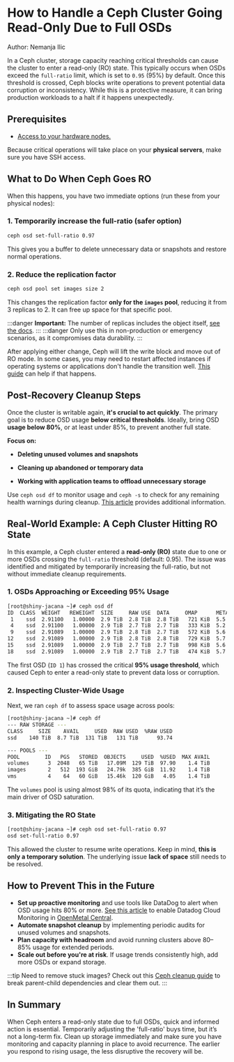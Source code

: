 # How to Handle a Ceph Cluster Going Read-Only Due to Full OSDs

Author: Nemanja Ilic

In a Ceph cluster, storage capacity reaching critical thresholds can cause the
cluster to enter a read-only (RO) state. This typically occurs when OSDs exceed
the `full-ratio` limit, which is set to `0.95` (95%) by default. Once this
threshold is crossed, Ceph blocks write operations to prevent potential data
corruption or inconsistency. While this is a protective measure, it can bring
production workloads to a halt if it happens unexpectedly.

## Prerequisites

* [Access to your hardware nodes.](https://openmetal.io/docs/manuals/openmetal-central/how-to-add-ssh-keys-in-openmetal-central)

Because critical operations will take place on your **physical servers**,
make sure you have SSH access.

## What to Do When Ceph Goes RO

When this happens, you have two immediate options (run these from your
physical nodes):

### 1. Temporarily increase the full-ratio (safer option)

```bash
ceph osd set-full-ratio 0.97
```

This gives you a buffer to delete unnecessary data or snapshots and restore
normal operations.

### 2. Reduce the replication factor

```bash
ceph osd pool set images size 2
```

This changes the replication factor **only for the `images` pool**, reducing it
from 3 replicas to 2. It can free up space for that specific pool.

:::danger
**Important:** The number of replicas includes the object itself, [see the docs](https://docs.ceph.com/en/mimic/rados/operations/pools/#set-the-number-of-object-replicas).
:::
:::danger
Only use this in non-production or emergency scenarios, as it compromises data
durability.
:::

After applying either change, Ceph will lift the write block and move out of RO
mode. In some cases, you may need to restart affected instances if operating
systems or applications don't handle the transition well.
[This guide](https://openmetal.io/docs/manuals/tutorials/recoveraninstance)
can help if that happens.

## Post-Recovery Cleanup Steps

Once the cluster is writable again, **it's crucial to act quickly**.
The primary goal is to reduce OSD usage **below critical thresholds**.
Ideally, bring OSD **usage below 80%**, or at least under 85%,
to prevent another full state.

**Focus on:**

* **Deleting unused volumes and snapshots**

* **Cleaning up abandoned or temporary data**

* **Working with application teams to offload unnecessary storage**

Use `ceph osd df` to monitor usage and `ceph -s` to check for any remaining
health warnings during cleanup.
[This article](https://openmetal.io/docs/manuals/operators-manual/day-2/check-ceph-status-disk-usage#check-ceph-status)
provides additional information.

## Real-World Example: A Ceph Cluster Hitting RO State

In this example, a Ceph cluster entered a **read-only (RO)**
state due to one or more OSDs crossing the `full-ratio` threshold
(default: 0.95). The issue was identified and mitigated by temporarily
increasing the full-ratio, but not without immediate cleanup requirements.

### 1. OSDs Approaching or Exceeding 95% Usage

<!-- markdownlint-disable MD013 -->
```bash
[root@shiny-jacana ~]# ceph osd df
ID  CLASS  WEIGHT   REWEIGHT  SIZE     RAW USE  DATA     OMAP      META     AVAIL    %USE   VAR   PGS  STATUS
 1    ssd  2.91100   1.00000  2.9 TiB  2.8 TiB  2.8 TiB   721 KiB  5.5 GiB  149 GiB  95.01  1.01  135      up
 4    ssd  2.91100   1.00000  2.9 TiB  2.7 TiB  2.7 TiB   333 KiB  5.2 GiB  166 GiB  94.43  1.01  134      up
 9    ssd  2.91089   1.00000  2.9 TiB  2.8 TiB  2.7 TiB   572 KiB  5.6 GiB  163 GiB  94.53  1.01  129      up
12    ssd  2.91089   1.00000  2.9 TiB  2.8 TiB  2.8 TiB   729 KiB  5.7 GiB  157 GiB  94.72  1.01  130      up
15    ssd  2.91089   1.00000  2.9 TiB  2.7 TiB  2.7 TiB   998 KiB  5.6 GiB  169 GiB  94.35  1.01  126      up
18    ssd  2.91089   1.00000  2.9 TiB  2.7 TiB  2.7 TiB   474 KiB  5.7 GiB  198 GiB  93.35  1.00  126      up
```
<!-- markdownlint-enable MD013 -->

The first OSD (`ID 1`) has crossed the critical **95% usage threshold**, which
caused Ceph to enter a read-only state to prevent data loss or corruption.

### 2. Inspecting Cluster-Wide Usage

Next, we ran `ceph df` to assess space usage across pools:

```bash
[root@shiny-jacana ~]# ceph df
--- RAW STORAGE ---
CLASS     SIZE    AVAIL     USED  RAW USED  %RAW USED
ssd    140 TiB  8.7 TiB  131 TiB   131 TiB      93.74

--- POOLS ---
POOL        ID   PGS   STORED  OBJECTS     USED  %USED  MAX AVAIL
volumes      3  2048   65 TiB   17.09M  129 TiB  97.90    1.4 TiB
images       2   512  193 GiB   24.79k  385 GiB  11.92    1.4 TiB
vms          4    64   60 GiB   15.46k  120 GiB   4.05    1.4 TiB
```

The `volumes` pool is using almost 98% of its quota, indicating that it’s the
main driver of OSD saturation.

### 3. Mitigating the RO State

```bash
[root@shiny-jacana ~]# ceph osd set-full-ratio 0.97
osd set-full-ratio 0.97
```

This allowed the cluster to resume write operations. Keep in mind,
**this is only a temporary solution**. The underlying issue
**lack of space** still needs to be resolved.

## How to Prevent This in the Future

* **Set up proactive monitoring** and use tools like
DataDog to alert when OSD usage hits 80% or more.
[See this article](https://openmetal.io/docs/manuals/openmetal-central/enable-datadog-monitoring)
to enable Datadog Cloud Monitoring in [OpenMetal Central](https://openmetal.io/platform/openmetal-central-cloud-portal/).
* **Automate snapshot cleanup**
by implementing periodic audits for unused volumes and snapshots.
* **Plan capacity with headroom**
and avoid running clusters above 80–85% usage for extended periods.
* **Scale out before you're at risk**.
If usage trends consistently high, add more OSDs or expand storage.

:::tip
Need to remove stuck images? Check out this
[Ceph cleanup guide](https://openmetal.io/docs/manuals/tutorials/ceph-dependencies)
to break parent-child dependencies and clear them out.
:::

## In Summary

When Ceph enters a read-only state due to full OSDs, quick and informed action
is essential. Temporarily adjusting the 'full-ratio' buys time, but it’s not a
long-term fix. Clean up storage immediately and make sure you have monitoring
and capacity planning in place to avoid recurrence. The earlier you respond to
rising usage, the less disruptive the recovery will be.
